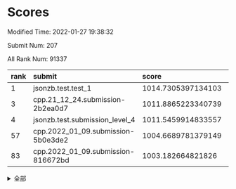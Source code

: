 # Scores

Modified Time: 2022-01-27 19:38:32

Submit Num: 207

All Rank Num: 91337

| rank |               submit               |       score        |       sigma        | pk_num |
| :--- | :--------------------------------- | :----------------- | :----------------- | :----- |
| 1    | jsonzb.test.test_1                 | 1014.7305397134103 | 0.8384932070435358 | 1766   |
| 3    | cpp.21_12_24.submission-2b2ea0d7   | 1011.8865223340739 | 0.7808358504242247 | 1766   |
| 4    | jsonzb.test.submission_level_4     | 1011.5459914833557 | 0.7902236434238965 | 1766   |
| 57   | cpp.2022_01_09.submission-5b0e3de2 | 1004.6689781379149 | 0.7128715892253887 | 1764   |
| 83   | cpp.2022_01_09.submission-816672bd | 1003.182664821826  | 0.7044199497574832 | 1766   |


<details>
<summary>全部</summary>

| rank |                 submit                 |       score        |       sigma        | pk_num |
| :--- | :------------------------------------- | :----------------- | :----------------- | :----- |
| 1    | jsonzb.test.test_1                     | 1014.7305397134103 | 0.8384932070435358 | 1766   |
| 2    | gobigger.level_3.submission_level_3_31 | 1012.0037757807522 | 0.8207757021192141 | 1766   |
| 3    | cpp.21_12_24.submission-2b2ea0d7       | 1011.8865223340739 | 0.7808358504242247 | 1766   |
| 4    | jsonzb.test.submission_level_4         | 1011.5459914833557 | 0.7902236434238965 | 1766   |
| 5    | gobigger.level_3.submission_level_3_2  | 1011.3163214421014 | 0.7986007250991892 | 1764   |
| 6    | gobigger.level_3.submission_level_3_16 | 1011.2631801965406 | 0.7835691371690807 | 1764   |
| 7    | gobigger.level_3.submission_level_3_9  | 1011.2625763540658 | 0.7892913912005974 | 1766   |
| 8    | gobigger.level_3.submission_level_3_42 | 1011.0668518428179 | 0.7793598698932475 | 1767   |
| 9    | gobigger.level_3.submission_level_3_8  | 1010.9973286266699 | 0.7729467542337979 | 1766   |
| 10   | gobigger.level_3.submission_level_3_34 | 1010.9746181854126 | 0.7391146025457798 | 1764   |
| 11   | gobigger.level_3.submission_level_3_5  | 1010.9492220510886 | 0.7600447446392229 | 1764   |
| 12   | gobigger.level_3.submission_level_3_39 | 1010.6863693995342 | 0.7474022389310282 | 1768   |
| 13   | gobigger.level_3.submission_level_3_3  | 1010.6731999158361 | 0.7534974979756214 | 1766   |
| 14   | gobigger.level_3.submission_level_3_4  | 1010.6454413577485 | 0.7803674250622228 | 1761   |
| 15   | gobigger.level_3.submission_level_3_30 | 1010.6019590332004 | 0.7563418648240302 | 1762   |
| 16   | gobigger.level_3.submission_level_3_38 | 1010.5947779617599 | 0.7625312389406739 | 1763   |
| 17   | gobigger.level_3.submission_level_3_35 | 1010.5568339695366 | 0.7620815293744162 | 1764   |
| 18   | gobigger.level_3.submission_level_3_29 | 1010.3851928661844 | 0.7772213314095795 | 1762   |
| 19   | gobigger.level_3.submission_level_3_37 | 1010.3597278400947 | 0.7521396624563879 | 1766   |
| 20   | gobigger.level_3.submission_level_3_13 | 1010.3276068020994 | 0.7670525981043425 | 1770   |
| 21   | gobigger.level_3.submission_level_3_12 | 1010.2575655095485 | 0.7447472108795704 | 1766   |
| 22   | gobigger.level_3.submission_level_3_17 | 1010.2354096827331 | 0.7449068513735215 | 1769   |
| 23   | gobigger.level_3.submission_level_3_33 | 1010.2241620977082 | 0.7450714719499765 | 1761   |
| 24   | gobigger.level_3.submission_level_3_26 | 1010.0886090447397 | 0.7673928177050532 | 1758   |
| 25   | gobigger.level_3.submission_level_3_20 | 1010.0580071036214 | 0.7584111093548878 | 1765   |
| 26   | gobigger.level_3.submission_level_3_28 | 1010.0369283626997 | 0.7757434536462655 | 1763   |
| 27   | gobigger.level_3.submission_level_3_44 | 1009.9406275003182 | 0.763815706298661  | 1759   |
| 28   | gobigger.level_3.submission_level_3_40 | 1009.9176855275604 | 0.7749568206958476 | 1762   |
| 29   | gobigger.level_3.submission_level_3_23 | 1009.9001787756296 | 0.7538887773332071 | 1766   |
| 30   | gobigger.level_3.submission_level_3_6  | 1009.8845265241932 | 0.757153042881304  | 1766   |
| 31   | gobigger.level_3.submission_level_3_10 | 1009.8733125444745 | 0.7685264534268307 | 1763   |
| 32   | gobigger.level_3.submission_level_3_14 | 1009.8108496831342 | 0.7716228196689914 | 1762   |
| 33   | gobigger.level_3.submission_level_3_47 | 1009.74779456702   | 0.7560139665540068 | 1766   |
| 34   | gobigger.level_3.submission_level_3_32 | 1009.7391413764418 | 0.7755054474797269 | 1769   |
| 35   | gobigger.level_3.submission_level_3_15 | 1009.7220883823503 | 0.7442650403343886 | 1769   |
| 36   | gobigger.level_3.submission_level_3_48 | 1009.6874058579488 | 0.7683024087481439 | 1763   |
| 37   | gobigger.level_3.submission_level_3_21 | 1009.6113767678263 | 0.7644403976630063 | 1763   |
| 38   | gobigger.level_3.submission_level_3_45 | 1009.590819947943  | 0.7413892336713944 | 1763   |
| 39   | gobigger.level_3.submission_level_3_24 | 1009.4470104568248 | 0.7471940774056394 | 1769   |
| 40   | gobigger.level_3.submission_level_3_27 | 1009.422253174354  | 0.7605013511709333 | 1770   |
| 41   | gobigger.level_3.submission_level_3_41 | 1009.4215946384018 | 0.750940322963651  | 1766   |
| 42   | gobigger.level_3.submission_level_3_11 | 1009.3733647086381 | 0.7372244566545411 | 1763   |
| 43   | gobigger.level_3.submission_level_3_1  | 1009.3673496777348 | 0.7350451385755621 | 1765   |
| 44   | gobigger.level_3.submission_level_3_49 | 1009.2380790588121 | 0.7494523331627599 | 1770   |
| 45   | gobigger.level_3.submission_level_3_43 | 1009.1792326235511 | 0.7615352707038837 | 1763   |
| 46   | gobigger.level_3.submission_level_3_25 | 1009.1634451796748 | 0.7633811059284339 | 1760   |
| 47   | gobigger.level_3.submission_level_3_0  | 1009.1442549504269 | 0.7521279268734778 | 1763   |
| 48   | gobigger.level_3.submission_level_3_7  | 1009.1427981903369 | 0.763623297965797  | 1762   |
| 49   | gobigger.level_3.submission_level_3_19 | 1009.120687420782  | 0.7538417463407884 | 1767   |
| 50   | gobigger.level_3.submission_level_3_36 | 1009.0342721439594 | 0.7696540824717092 | 1768   |
| 51   | gobigger.level_3.submission_level_3_18 | 1008.6243700592639 | 0.7516857393054404 | 1764   |
| 52   | gobigger.level_3.submission_level_3_22 | 1008.5220470433399 | 0.7471231357278598 | 1764   |
| 53   | gobigger.level_3.submission_level_3_46 | 1007.659794309925  | 0.76619165730319   | 1762   |
| 54   | gobigger.level_1.submission_level_1_5  | 1004.9422237873425 | 0.7320051518608786 | 1767   |
| 55   | gobigger.level_1.submission_level_1_6  | 1004.7410020525762 | 0.718818258472732  | 1762   |
| 56   | gobigger.level_1.submission_level_1_23 | 1004.7071278512101 | 0.7282155794209875 | 1767   |
| 57   | cpp.2022_01_09.submission-5b0e3de2     | 1004.6689781379149 | 0.7128715892253887 | 1764   |
| 58   | gobigger.level_1.submission_level_1_18 | 1004.4280129139794 | 0.7075950336166368 | 1767   |
| 59   | gobigger.level_1.submission_level_1_33 | 1004.3317882353389 | 0.730893511002745  | 1763   |
| 60   | gobigger.level_1.submission_level_1_11 | 1004.3213217369599 | 0.714853756897976  | 1769   |
| 61   | gobigger.level_1.submission_level_1_30 | 1004.2539768962638 | 0.7192842501031245 | 1765   |
| 62   | gobigger.level_1.submission_level_1_16 | 1004.2288618182147 | 0.7112012306660771 | 1768   |
| 63   | gobigger.level_1.submission_level_1_21 | 1004.2143524927635 | 0.7202280913769109 | 1763   |
| 64   | gobigger.level_1.submission_level_1_26 | 1004.1067801100367 | 0.7143218299402285 | 1758   |
| 65   | gobigger.level_1.submission_level_1_17 | 1004.0464876711058 | 0.7288376214381685 | 1763   |
| 66   | gobigger.level_1.submission_level_1_1  | 1003.8594839021905 | 0.7218845363285857 | 1764   |
| 67   | gobigger.level_1.submission_level_1_45 | 1003.8451339730321 | 0.71658253501766   | 1767   |
| 68   | gobigger.level_1.submission_level_1_28 | 1003.7977627995983 | 0.7178915620215768 | 1768   |
| 69   | gobigger.level_1.submission_level_1_49 | 1003.7922316173381 | 0.7129278850114739 | 1766   |
| 70   | gobigger.level_1.submission_level_1_43 | 1003.7376008257029 | 0.7057675571972439 | 1763   |
| 71   | gobigger.level_1.submission_level_1_22 | 1003.7279848650405 | 0.7368109640068375 | 1766   |
| 72   | gobigger.level_1.submission_level_1_39 | 1003.6970091916517 | 0.7087061010532669 | 1761   |
| 73   | gobigger.level_1.submission_level_1_44 | 1003.5910249706403 | 0.727724056063299  | 1764   |
| 74   | gobigger.level_1.submission_level_1_7  | 1003.4693840952588 | 0.7104026517240822 | 1761   |
| 75   | gobigger.level_1.submission_level_1_32 | 1003.4210949799533 | 0.72469349884798   | 1765   |
| 76   | gobigger.level_1.submission_level_1_10 | 1003.3492667038878 | 0.7321626911804769 | 1767   |
| 77   | gobigger.level_1.submission_level_1_20 | 1003.3066747437231 | 0.7188042486947732 | 1761   |
| 78   | gobigger.level_1.submission_level_1_25 | 1003.2816358552814 | 0.7101137804955973 | 1767   |
| 79   | gobigger.level_1.submission_level_1_15 | 1003.2558752933367 | 0.7264628072313989 | 1759   |
| 80   | gobigger.level_1.submission_level_1_36 | 1003.2217320117669 | 0.7037950909908441 | 1769   |
| 81   | gobigger.level_1.submission_level_1_40 | 1003.1993147622491 | 0.7037731102865546 | 1766   |
| 82   | gobigger.level_1.submission_level_1_38 | 1003.1853930153075 | 0.7141967094387273 | 1761   |
| 83   | cpp.2022_01_09.submission-816672bd     | 1003.182664821826  | 0.7044199497574832 | 1766   |
| 84   | gobigger.level_1.submission_level_1_41 | 1003.1722209260732 | 0.7059606129686021 | 1768   |
| 85   | gobigger.level_1.submission_level_1_31 | 1003.1611971917546 | 0.7251830888010742 | 1767   |
| 86   | gobigger.level_1.submission_level_1_2  | 1003.150854687458  | 0.711821934075812  | 1763   |
| 87   | gobigger.level_1.submission_level_1_3  | 1003.1122607390158 | 0.7148928135981142 | 1767   |
| 88   | gobigger.level_1.submission_level_1_13 | 1003.0615006924988 | 0.7149821442577069 | 1765   |
| 89   | gobigger.level_1.submission_level_1_37 | 1003.0604755262735 | 0.7282554747955563 | 1762   |
| 90   | gobigger.level_1.submission_level_1_24 | 1002.9283990046877 | 0.7114602826777886 | 1758   |
| 91   | gobigger.level_1.submission_level_1_12 | 1002.8891926501723 | 0.7225721556154002 | 1763   |
| 92   | gobigger.level_1.submission_level_1_42 | 1002.8647062799837 | 0.7165187645188043 | 1768   |
| 93   | gobigger.level_1.submission_level_1_46 | 1002.8372010211194 | 0.7212090523584029 | 1767   |
| 94   | gobigger.level_1.submission_level_1_4  | 1002.7805958230248 | 0.7177302169954114 | 1765   |
| 95   | gobigger.level_1.submission_level_1_47 | 1002.6706578548424 | 0.7090247372492238 | 1764   |
| 96   | gobigger.level_1.submission_level_1_27 | 1002.606295472013  | 0.7298524774695251 | 1760   |
| 97   | gobigger.level_1.submission_level_1_9  | 1002.5783823803204 | 0.7124423669884978 | 1761   |
| 98   | gobigger.level_1.submission_level_1_0  | 1002.5246566798922 | 0.7173321523801744 | 1766   |
| 99   | gobigger.level_1.submission_level_1_29 | 1002.5233462247321 | 0.7127328659056734 | 1761   |
| 100  | gobigger.level_1.submission_level_1_48 | 1002.3379213696471 | 0.7282517032043633 | 1764   |
| 101  | gobigger.level_1.submission_level_1_34 | 1002.2993080312326 | 0.7156052328795884 | 1772   |
| 102  | gobigger.level_1.submission_level_1_19 | 1002.1618279003072 | 0.7129196649699258 | 1765   |
| 103  | gobigger.level_1.submission_level_1_14 | 1002.0744169898193 | 0.7095003745988834 | 1771   |
| 104  | gobigger.level_1.submission_level_1_8  | 1001.8677203706825 | 0.7228017891150208 | 1768   |
| 105  | gobigger.level_1.submission_level_1_35 | 1001.844231714415  | 0.7170313611121454 | 1762   |
| 106  | gobigger.random.submission_random_13   | 997.8706012449932  | 0.7008146609879861 | 1767   |
| 107  | gobigger.random.submission_random_11   | 997.5826202725317  | 0.7041717986790897 | 1767   |
| 108  | gobigger.random.submission_random_39   | 997.534162051251   | 0.7135226854185432 | 1766   |
| 109  | gobigger.random.submission_random_38   | 997.1398814820107  | 0.7045389807338336 | 1764   |
| 110  | gobigger.random.submission_random_35   | 997.0146687595477  | 0.7207476541115561 | 1766   |
| 111  | gobigger.random.submission_random_21   | 996.9508651386614  | 0.7156916150013167 | 1767   |
| 112  | gobigger.random.submission_random_45   | 996.8669437037413  | 0.7160667435248543 | 1763   |
| 113  | gobigger.random.submission_random_4    | 996.844894936086   | 0.7099605197773056 | 1765   |
| 114  | gobigger.random.submission_random_6    | 996.7775379322812  | 0.7146363850230255 | 1767   |
| 115  | gobigger.random.submission_random_47   | 996.7727402550006  | 0.7144867036548044 | 1765   |
| 116  | gobigger.random.submission_random_46   | 996.7478627360539  | 0.7145892868294007 | 1770   |
| 117  | gobigger.random.submission_random_23   | 996.6797564759337  | 0.7128335685217162 | 1766   |
| 118  | gobigger.random.submission_random_1    | 996.6204144891478  | 0.7024732673622458 | 1767   |
| 119  | gobigger.random.submission_random_28   | 996.585453507882   | 0.7157867044073308 | 1765   |
| 120  | gobigger.random.submission_random_12   | 996.499050410148   | 0.6991529338396849 | 1766   |
| 121  | gobigger.random.submission_random_48   | 996.4672066439006  | 0.6990043226051182 | 1765   |
| 122  | gobigger.random.submission_random_26   | 996.4091683133739  | 0.710209191623336  | 1767   |
| 123  | gobigger.random.submission_random_22   | 996.2290630768156  | 0.7106510848966539 | 1765   |
| 124  | gobigger.random.submission_random_44   | 996.2245020690718  | 0.7067554813967721 | 1769   |
| 125  | gobigger.random.submission_random_7    | 996.1139153078982  | 0.7127351291218779 | 1764   |
| 126  | gobigger.random.submission_random_14   | 996.0524737263452  | 0.7274644482943505 | 1765   |
| 127  | gobigger.random.submission_random_31   | 995.9945074877297  | 0.7041039632491025 | 1769   |
| 128  | gobigger.random.submission_random_27   | 995.9511510653475  | 0.7097489376276569 | 1763   |
| 129  | gobigger.random.submission_random_5    | 995.9064325441469  | 0.7229563370380817 | 1765   |
| 130  | gobigger.random.submission_random_19   | 995.8672718710529  | 0.7048886592323365 | 1768   |
| 131  | gobigger.random.submission_random_2    | 995.8137445660285  | 0.6993523532735987 | 1765   |
| 132  | gobigger.random.submission_random_16   | 995.810950610793   | 0.7219049895179674 | 1769   |
| 133  | gobigger.random.submission_random_24   | 995.7973139428146  | 0.7112605947714902 | 1767   |
| 134  | gobigger.random.submission_random_37   | 995.668520715878   | 0.7149965232967213 | 1767   |
| 135  | gobigger.random.submission_random_43   | 995.558215899055   | 0.7119122798306083 | 1763   |
| 136  | gobigger.random.submission_random_18   | 995.5403487343874  | 0.702334593604455  | 1761   |
| 137  | gobigger.random.submission_random_15   | 995.5181558154526  | 0.7071847767376825 | 1764   |
| 138  | gobigger.random.submission_random_3    | 995.4667803485434  | 0.72552520552734   | 1767   |
| 139  | gobigger.random.submission_random_49   | 995.4262134864665  | 0.714287552921084  | 1768   |
| 140  | gobigger.random.submission_random_30   | 995.4119148212405  | 0.708588973040976  | 1764   |
| 141  | gobigger.random.submission_random_25   | 995.4115616592331  | 0.7245074606976244 | 1769   |
| 142  | gobigger.random.submission_random_34   | 995.3669424802088  | 0.7124540812787901 | 1764   |
| 143  | gobigger.random.submission_random_32   | 995.2577923498706  | 0.7045131255969945 | 1761   |
| 144  | gobigger.random.submission_random_17   | 995.2450957172179  | 0.7160238895688441 | 1767   |
| 145  | gobigger.random.submission_random_29   | 995.1774768813626  | 0.7358123301770214 | 1766   |
| 146  | gobigger.random.submission_random_8    | 995.1476759216586  | 0.7081639300907742 | 1767   |
| 147  | gobigger.random.submission_random_41   | 995.1452390317365  | 0.7075570438483282 | 1764   |
| 148  | gobigger.random.submission_random_9    | 995.119067608556   | 0.7176027698980159 | 1764   |
| 149  | gobigger.random.submission_random_33   | 995.0593348030319  | 0.722660665783022  | 1765   |
| 150  | gobigger.random.submission_random_36   | 995.0522413187479  | 0.7109124626499398 | 1764   |
| 151  | gobigger.random.submission_random_40   | 994.9514570616379  | 0.7035913832053208 | 1765   |
| 152  | gobigger.random.submission_random_0    | 994.8572700686656  | 0.722431685661398  | 1761   |
| 153  | gobigger.random.submission_random_20   | 994.5304270730155  | 0.7183602847286884 | 1764   |
| 154  | gobigger.level_2.submission_level_2_26 | 994.3581357558966  | 0.7370501680355159 | 1767   |
| 155  | gobigger.random.submission_random_10   | 994.2662161585566  | 0.7235897795318762 | 1767   |
| 156  | gobigger.random.submission_random_42   | 994.1476334973206  | 0.7089266558598484 | 1770   |
| 157  | gobigger.level_2.submission_level_2_25 | 993.9527556077617  | 0.7370058655693472 | 1761   |
| 158  | gobigger.level_2.submission_level_2_32 | 993.4031000104825  | 0.733650764333834  | 1768   |
| 159  | gobigger.level_2.submission_level_2_23 | 993.3348624932603  | 0.7385002890655007 | 1769   |
| 160  | gobigger.level_2.submission_level_2_5  | 993.1852109179985  | 0.7378001549582037 | 1766   |
| 161  | gobigger.level_2.submission_level_2_7  | 992.9210987868802  | 0.7234177202741559 | 1769   |
| 162  | gobigger.level_2.submission_level_2_9  | 992.7977575627446  | 0.7113536871349474 | 1766   |
| 163  | gobigger.level_2.submission_level_2_3  | 992.7489523557285  | 0.7271847383990578 | 1766   |
| 164  | gobigger.level_2.submission_level_2_17 | 992.7400619947928  | 0.755568349163643  | 1763   |
| 165  | gobigger.level_2.submission_level_2_28 | 992.6860315198946  | 0.7311683912379184 | 1767   |
| 166  | gobigger.level_2.submission_level_2_24 | 992.6857044274656  | 0.7234699533850198 | 1763   |
| 167  | gobigger.level_2.submission_level_2_18 | 992.4619601438072  | 0.747000042710382  | 1763   |
| 168  | gobigger.level_2.submission_level_2_13 | 992.4507014674624  | 0.7241070995581668 | 1768   |
| 169  | gobigger.level_2.submission_level_2_11 | 992.3431645802594  | 0.7380353899178311 | 1766   |
| 170  | gobigger.level_2.submission_level_2_46 | 992.3384332142462  | 0.7308459476026018 | 1770   |
| 171  | gobigger.level_2.submission_level_2_10 | 992.299377107317   | 0.7454849357065018 | 1760   |
| 172  | gobigger.level_2.submission_level_2_22 | 992.2068147525158  | 0.7491236719355489 | 1760   |
| 173  | gobigger.level_2.submission_level_2_16 | 992.0454640799453  | 0.7510630754592547 | 1763   |
| 174  | gobigger.level_2.submission_level_2_41 | 992.0073694686913  | 0.754861689268829  | 1766   |
| 175  | gobigger.level_2.submission_level_2_47 | 991.9460361693664  | 0.7529495944972857 | 1765   |
| 176  | gobigger.level_2.submission_level_2_8  | 991.9287410097182  | 0.7653407228697277 | 1765   |
| 177  | gobigger.level_2.submission_level_2_31 | 991.9251514935575  | 0.7199045054023837 | 1766   |
| 178  | gobigger.level_2.submission_level_2_27 | 991.8860006515538  | 0.7443204891155271 | 1769   |
| 179  | gobigger.level_2.submission_level_2_44 | 991.8811955064804  | 0.7535302205691747 | 1764   |
| 180  | gobigger.level_2.submission_level_2_12 | 991.8351491898768  | 0.7530824481335171 | 1757   |
| 181  | gobigger.level_2.submission_level_2_49 | 991.8058055157262  | 0.7289260237884129 | 1762   |
| 182  | gobigger.level_2.submission_level_2_14 | 991.8034062922419  | 0.7547539002107244 | 1768   |
| 183  | gobigger.level_2.submission_level_2_36 | 991.7914508782419  | 0.7343335462516418 | 1767   |
| 184  | gobigger.level_2.submission_level_2_2  | 991.7799598139941  | 0.7317923119280686 | 1764   |
| 185  | gobigger.level_2.submission_level_2_37 | 991.7150711515712  | 0.7496436617341392 | 1766   |
| 186  | gobigger.level_2.submission_level_2_42 | 991.6473033378035  | 0.7497188470607468 | 1763   |
| 187  | gobigger.level_2.submission_level_2_4  | 991.603952933053   | 0.7521590678080359 | 1763   |
| 188  | gobigger.level_2.submission_level_2_35 | 991.5355683492214  | 0.7495733231737127 | 1765   |
| 189  | gobigger.level_2.submission_level_2_45 | 991.47356841308    | 0.7711716814285068 | 1767   |
| 190  | gobigger.level_2.submission_level_2_30 | 991.3524375738981  | 0.7570516005509791 | 1765   |
| 191  | gobigger.level_2.submission_level_2_38 | 991.350842838667   | 0.7401784579242456 | 1765   |
| 192  | gobigger.level_2.submission_level_2_29 | 991.3284080946225  | 0.749563725713935  | 1762   |
| 193  | gobigger.level_2.submission_level_2_6  | 991.1649993869547  | 0.7513425057517957 | 1768   |
| 194  | gobigger.level_2.submission_level_2_0  | 991.1538231070125  | 0.7433118873057495 | 1763   |
| 195  | gobigger.level_2.submission_level_2_33 | 991.058044149374   | 0.7432188543547957 | 1759   |
| 196  | gobigger.level_2.submission_level_2_19 | 991.0398896210049  | 0.7676128344733925 | 1767   |
| 197  | gobigger.level_2.submission_level_2_40 | 990.9593240556344  | 0.7724447369219336 | 1762   |
| 198  | gobigger.level_2.submission_level_2_39 | 990.917090113421   | 0.7530957515006598 | 1765   |
| 199  | gobigger.level_2.submission_level_2_34 | 990.8689471918747  | 0.7422700109896033 | 1770   |
| 200  | gobigger.level_2.submission_level_2_1  | 990.8070949890352  | 0.7573135028400064 | 1763   |
| 201  | gobigger.level_2.submission_level_2_48 | 990.7840267121233  | 0.7704466179549414 | 1764   |
| 202  | gobigger.level_2.submission_level_2_21 | 990.7108414654829  | 0.7654080643123752 | 1764   |
| 203  | gobigger.level_2.submission_level_2_15 | 990.5962572381962  | 0.7596052396985844 | 1767   |
| 204  | gobigger.level_2.submission_level_2_43 | 989.6954498530562  | 0.7832724607007947 | 1760   |
| 205  | gobigger.level_2.submission_level_2_20 | 989.3895832603184  | 0.7924469818356563 | 1763   |
| 206  | gobigger.none.submission_none_1        | 978.553213193458   | 1.1944009601879284 | 1768   |
| 207  | gobigger.none.submission_none_0        | 975.7607504861994  | 1.36046062033716   | 1766   |

</details>